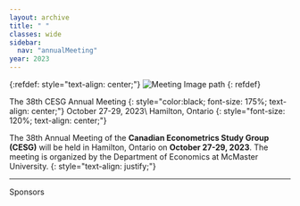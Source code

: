 ```yaml
---
layout: archive
title: " "
classes: wide
sidebar:
  nav: "annualMeeting"
year: 2023
---
```

{:refdef: style="text-align: center;"}
![Meeting Image path](/assets/images/{{page.year}}/annualMeeting.jpg)
{: refdef}


The 38th CESG Annual Meeting
{: style="color:black; font-size: 175%; text-align: center;"}
October 27-29, 2023\\
Hamilton, Ontario
{: style="font-size: 120%; text-align: center;"}

The 38th Annual Meeting of the **Canadian Econometrics Study Group (CESG)** will be held in Hamilton, Ontario on **October 27-29, 2023**. The meeting is organized by the Department of Economics at McMaster University.
{: style="text-align: justify;"}

----
Sponsors

